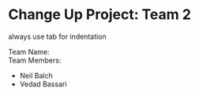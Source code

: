 # Change Up Project: Team 2


always use tab for indentation

Team Name:  <br />
Team Members:  <br />

- Neil Balch
- Vedad Bassari
